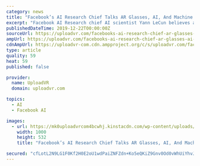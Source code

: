 ```yaml
---
category: news
title: "Facebook’s AI Research Chief Talks AR Glasses, AI, And Machine Learning"
excerpt: "Facebook AI Research chief AI scientist Yann LeCun believes augmented reality glasses are an ideal challenge for machine learning (ML) practitioners — a “killer app” — because they involve a confluence of unsolved problems. Perfect AR glasses will ..."
publishedDateTime: 2019-12-22T00:00:00Z
sourceUrl: https://uploadvr.com/facebooks-ai-research-chief-ar-glasses-ai-machine-learning/
ampUrl: https://uploadvr.com/facebooks-ai-research-chief-ar-glasses-ai-machine-learning/?amp
cdnAmpUrl: https://uploadvr-com.cdn.ampproject.org/c/s/uploadvr.com/facebooks-ai-research-chief-ar-glasses-ai-machine-learning/?amp
type: article
quality: 59
heat: 59
published: false

provider:
  name: UploadVR
  domain: uploadvr.com

topics:
  - AI
  - Facebook AI

images:
  - url: https://mk0uploadvrcom4bcwhj.kinstacdn.com/wp-content/uploads/2019/12/facebook-zuckerberg-ar-glasses-on-stage-screenshot-livestream.jpg
    width: 1000
    height: 532
    title: "Facebook’s AI Research Chief Talks AR Glasses, AI, And Machine Learning"

secured: "cfLotL2N9LG1F0Kf2H0E2oU1wdPaiZNFZdn+Ko5eQKiZ9Gnv0Od0vWhUiYhvJD9GHqSO5PrdxmsXWSk5daTIdYHaaLfpZoHiz+6sosIY9vMJbp6Gb/CgrIwrMSW9KLsqQv/gt49Z3yLqtGbOzi/s2XWDoenAb97SGlu/LxAH9iiNKL4FbtbdWP+dYdHzCFpQi/BDfpN7gQ8xm2zWB/CmCe57wa+9Vm+pq2b/M/MTyH2jI4tmvJOKwUZwtb10diYBMCJmrrAiAW9AsaRQt+yw6IwjYgqiZiqGA1EGgiHlBOU=;XhHb6FVAVCHZoIk3O0oWFQ=="
---
```


